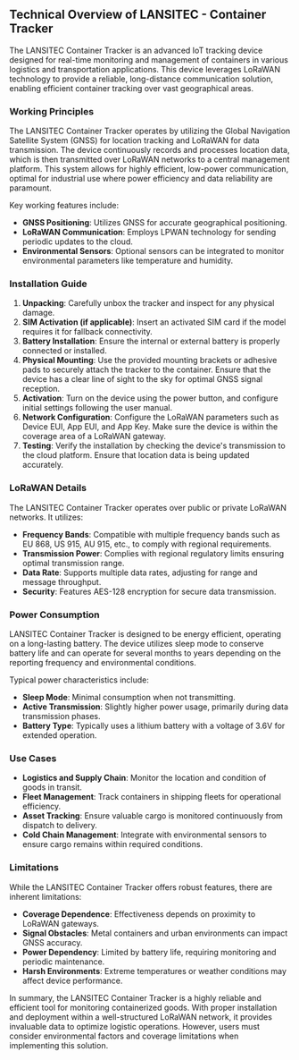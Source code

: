## Technical Overview of LANSITEC - Container Tracker

The LANSITEC Container Tracker is an advanced IoT tracking device designed for real-time monitoring and management of containers in various logistics and transportation applications. This device leverages LoRaWAN technology to provide a reliable, long-distance communication solution, enabling efficient container tracking over vast geographical areas.

### Working Principles

The LANSITEC Container Tracker operates by utilizing the Global Navigation Satellite System (GNSS) for location tracking and LoRaWAN for data transmission. The device continuously records and processes location data, which is then transmitted over LoRaWAN networks to a central management platform. This system allows for highly efficient, low-power communication, optimal for industrial use where power efficiency and data reliability are paramount.

Key working features include:
- **GNSS Positioning**: Utilizes GNSS for accurate geographical positioning.
- **LoRaWAN Communication**: Employs LPWAN technology for sending periodic updates to the cloud.
- **Environmental Sensors**: Optional sensors can be integrated to monitor environmental parameters like temperature and humidity.

### Installation Guide 

1. **Unpacking**: Carefully unbox the tracker and inspect for any physical damage.
2. **SIM Activation (if applicable)**: Insert an activated SIM card if the model requires it for fallback connectivity.
3. **Battery Installation**: Ensure the internal or external battery is properly connected or installed.
4. **Physical Mounting**: Use the provided mounting brackets or adhesive pads to securely attach the tracker to the container. Ensure that the device has a clear line of sight to the sky for optimal GNSS signal reception.
5. **Activation**: Turn on the device using the power button, and configure initial settings following the user manual. 
6. **Network Configuration**: Configure the LoRaWAN parameters such as Device EUI, App EUI, and App Key. Make sure the device is within the coverage area of a LoRaWAN gateway.
7. **Testing**: Verify the installation by checking the device's transmission to the cloud platform. Ensure that location data is being updated accurately.

### LoRaWAN Details

The LANSITEC Container Tracker operates over public or private LoRaWAN networks. It utilizes:
- **Frequency Bands**: Compatible with multiple frequency bands such as EU 868, US 915, AU 915, etc., to comply with regional requirements.
- **Transmission Power**: Complies with regional regulatory limits ensuring optimal transmission range.
- **Data Rate**: Supports multiple data rates, adjusting for range and message throughput.
- **Security**: Features AES-128 encryption for secure data transmission.

### Power Consumption

LANSITEC Container Tracker is designed to be energy efficient, operating on a long-lasting battery. The device utilizes sleep mode to conserve battery life and can operate for several months to years depending on the reporting frequency and environmental conditions.

Typical power characteristics include:
- **Sleep Mode**: Minimal consumption when not transmitting.
- **Active Transmission**: Slightly higher power usage, primarily during data transmission phases.
- **Battery Type**: Typically uses a lithium battery with a voltage of 3.6V for extended operation.

### Use Cases

- **Logistics and Supply Chain**: Monitor the location and condition of goods in transit.
- **Fleet Management**: Track containers in shipping fleets for operational efficiency.
- **Asset Tracking**: Ensure valuable cargo is monitored continuously from dispatch to delivery.
- **Cold Chain Management**: Integrate with environmental sensors to ensure cargo remains within required conditions. 

### Limitations

While the LANSITEC Container Tracker offers robust features, there are inherent limitations:
- **Coverage Dependence**: Effectiveness depends on proximity to LoRaWAN gateways.
- **Signal Obstacles**: Metal containers and urban environments can impact GNSS accuracy.
- **Power Dependency**: Limited by battery life, requiring monitoring and periodic maintenance.
- **Harsh Environments**: Extreme temperatures or weather conditions may affect device performance.

In summary, the LANSITEC Container Tracker is a highly reliable and efficient tool for monitoring containerized goods. With proper installation and deployment within a well-structured LoRaWAN network, it provides invaluable data to optimize logistic operations. However, users must consider environmental factors and coverage limitations when implementing this solution.